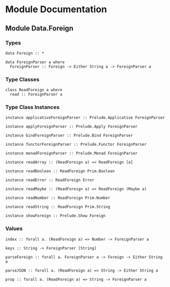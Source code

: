 # Module Documentation

## Module Data.Foreign

### Types

    data Foreign :: *

    data ForeignParser a where
      ForeignParser :: Foreign -> Either String a -> ForeignParser a


### Type Classes

    class ReadForeign a where
      read :: ForeignParser a


### Type Class Instances

    instance applicativeForeignParser :: Prelude.Applicative ForeignParser

    instance applyForeignParser :: Prelude.Apply ForeignParser

    instance bindForeignParser :: Prelude.Bind ForeignParser

    instance functorForeignParser :: Prelude.Functor ForeignParser

    instance monadForeignParser :: Prelude.Monad ForeignParser

    instance readArray :: (ReadForeign a) => ReadForeign [a]

    instance readBoolean :: ReadForeign Prim.Boolean

    instance readError :: ReadForeign Error

    instance readMaybe :: (ReadForeign a) => ReadForeign (Maybe a)

    instance readNumber :: ReadForeign Prim.Number

    instance readString :: ReadForeign Prim.String

    instance showForeign :: Prelude.Show Foreign


### Values

    index :: forall a. (ReadForeign a) => Number -> ForeignParser a

    keys :: String -> ForeignParser [String]

    parseForeign :: forall a. ForeignParser a -> Foreign -> Either String a

    parseJSON :: forall a. (ReadForeign a) => String -> Either String a

    prop :: forall a. (ReadForeign a) => String -> ForeignParser a